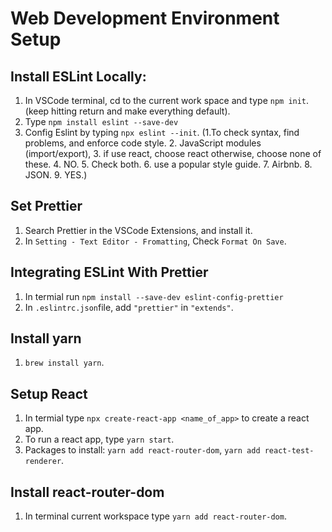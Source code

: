 # Web Development Environment Setup
## Install ESLint Locally:
1. In VSCode terminal, cd to the current work space and type `npm init`. (keep hitting return and make everything default).
2. Type `npm install eslint --save-dev`
3. Config Eslint by typing `npx eslint --init`. (1.To check syntax, find problems, and enforce code style. 2. JavaScript modules (import/export), 3. if use react, choose react otherwise, choose none of these. 4. NO. 5. Check both. 6. use a popular style guide. 7. Airbnb. 8. JSON. 9. YES.)

## Set Prettier
1. Search Prettier in the VSCode Extensions, and install it.
2. In `Setting - Text Editor - Fromatting`, Check `Format On Save`.

## Integrating ESLint With Prettier
1. In termial run `npm install --save-dev eslint-config-prettier`
2. In `.eslintrc.json`file, add `"prettier"` in `"extends"`.

## Install yarn
1. `brew install yarn`.

## Setup React
1. In termial type `npx create-react-app <name_of_app>` to create a react app.
2. To run a react app, type `yarn start`.
3. Packages to install: `yarn add react-router-dom`, `yarn add react-test-renderer`.

## Install react-router-dom
1. In terminal current workspace type `yarn add react-router-dom`. 
